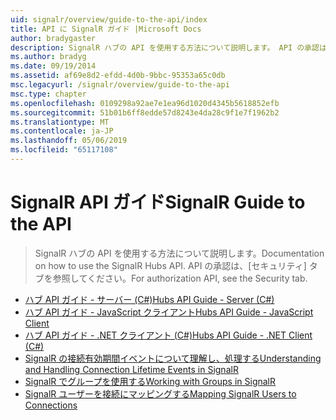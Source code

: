 ```yaml
---
uid: signalr/overview/guide-to-the-api/index
title: API に SignalR ガイド |Microsoft Docs
author: bradygaster
description: SignalR ハブの API を使用する方法について説明します。 API の承認は、[セキュリティ] タブを参照してください。
ms.author: bradyg
ms.date: 09/19/2014
ms.assetid: af69e8d2-efdd-4d0b-9bbc-95353a65c0db
msc.legacyurl: /signalr/overview/guide-to-the-api
msc.type: chapter
ms.openlocfilehash: 0109298a92ae7e1ea96d1020d4345b5618852efb
ms.sourcegitcommit: 51b01b6ff8edde57d8243e4da28c9f1e7f1962b2
ms.translationtype: MT
ms.contentlocale: ja-JP
ms.lasthandoff: 05/06/2019
ms.locfileid: "65117108"
---
```

# <a name="signalr-guide-to-the-api"></a><span data-ttu-id="a3eff-104">SignalR API ガイド</span><span class="sxs-lookup"><span data-stu-id="a3eff-104">SignalR Guide to the API</span></span>

> <span data-ttu-id="a3eff-105">SignalR ハブの API を使用する方法について説明します。</span><span class="sxs-lookup"><span data-stu-id="a3eff-105">Documentation on how to use the SignalR Hubs API.</span></span> <span data-ttu-id="a3eff-106">API の承認は、[セキュリティ] タブを参照してください。</span><span class="sxs-lookup"><span data-stu-id="a3eff-106">For authorization API, see the Security tab.</span></span>

- [<span data-ttu-id="a3eff-107">ハブ API ガイド - サーバー (C#)</span><span class="sxs-lookup"><span data-stu-id="a3eff-107">Hubs API Guide - Server (C#)</span></span>](hubs-api-guide-server.md)
- [<span data-ttu-id="a3eff-108">ハブ API ガイド - JavaScript クライアント</span><span class="sxs-lookup"><span data-stu-id="a3eff-108">Hubs API Guide - JavaScript Client</span></span>](hubs-api-guide-javascript-client.md)
- [<span data-ttu-id="a3eff-109">ハブ API ガイド - .NET クライアント (C#)</span><span class="sxs-lookup"><span data-stu-id="a3eff-109">Hubs API Guide - .NET Client (C#)</span></span>](hubs-api-guide-net-client.md)
- [<span data-ttu-id="a3eff-110">SignalR の接続有効期間イベントについて理解し、処理する</span><span class="sxs-lookup"><span data-stu-id="a3eff-110">Understanding and Handling Connection Lifetime Events in SignalR</span></span>](handling-connection-lifetime-events.md)
- [<span data-ttu-id="a3eff-111">SignalR でグループを使用する</span><span class="sxs-lookup"><span data-stu-id="a3eff-111">Working with Groups in SignalR</span></span>](working-with-groups.md)
- [<span data-ttu-id="a3eff-112">SignalR ユーザーを接続にマッピングする</span><span class="sxs-lookup"><span data-stu-id="a3eff-112">Mapping SignalR Users to Connections</span></span>](mapping-users-to-connections.md)
